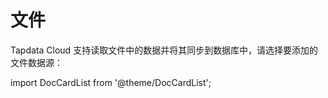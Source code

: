 # 文件

Tapdata Cloud 支持读取文件中的数据并将其同步到数据库中，请选择要添加的文件数据源：

import DocCardList from '@theme/DocCardList';

<DocCardList />
